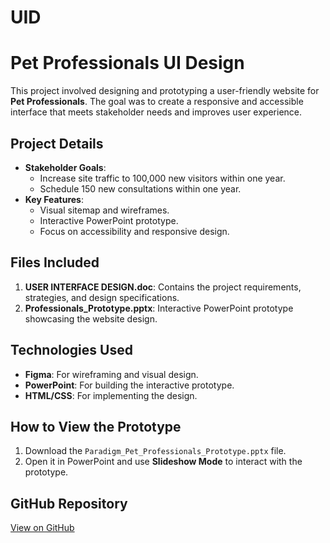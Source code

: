 # UID
# Pet Professionals UI Design

This project involved designing and prototyping a user-friendly website for **Pet Professionals**. The goal was to create a responsive and accessible interface that meets stakeholder needs and improves user experience.

## Project Details
- **Stakeholder Goals**:
  - Increase site traffic to 100,000 new visitors within one year.
  - Schedule 150 new consultations within one year.
- **Key Features**:
  - Visual sitemap and wireframes.
  - Interactive PowerPoint prototype.
  - Focus on accessibility and responsive design.

## Files Included
1. **USER INTERFACE DESIGN.doc**: Contains the project requirements, strategies, and design specifications.
2. **Professionals_Prototype.pptx**: Interactive PowerPoint prototype showcasing the website design.

## Technologies Used
- **Figma**: For wireframing and visual design.
- **PowerPoint**: For building the interactive prototype.
- **HTML/CSS**: For implementing the design.

## How to View the Prototype
1. Download the `Paradigm_Pet_Professionals_Prototype.pptx` file.
2. Open it in PowerPoint and use **Slideshow Mode** to interact with the prototype.

## GitHub Repository
[View on GitHub](https://github.com/Hamza-hub320/UID)

